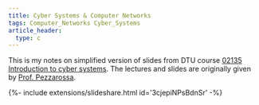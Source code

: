 ```yaml
---
title: Cyber Systems & Computer Networks
tags: Computer_Networks Cyber_Systems
article_header:
  type: c
---
```


This is my notes on simplified version of slides from DTU course [02135 Introduction to cyber systems](https://kurser.dtu.dk/course/02135). The lectures and slides are originally given by [Prof. Pezzarossa](https://www.dtu.dk/Person/cwis?id=74954&type=person&lg=showcommon&entity=profile).

<div>{%- include extensions/slideshare.html id='3cjepiNPsBdnSr' -%}</div>

